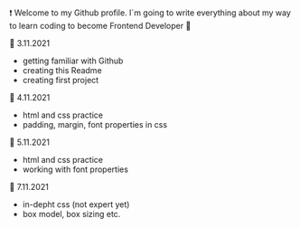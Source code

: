 :exclamation: Welcome to my Github profile. I`m going to write everything about my way to learn coding to become Frontend Developer :muscle:

:blue_book: 3.11.2021
- getting familiar with Github
- creating this Readme
- creating first project

:blue_book: 4.11.2021
- html and css practice
- padding, margin, font properties in css

:blue_book: 5.11.2021
- html and css practice
- working with font properties

:blue_book: 7.11.2021
- in-depht css (not expert yet)
- box model, box sizing etc.
